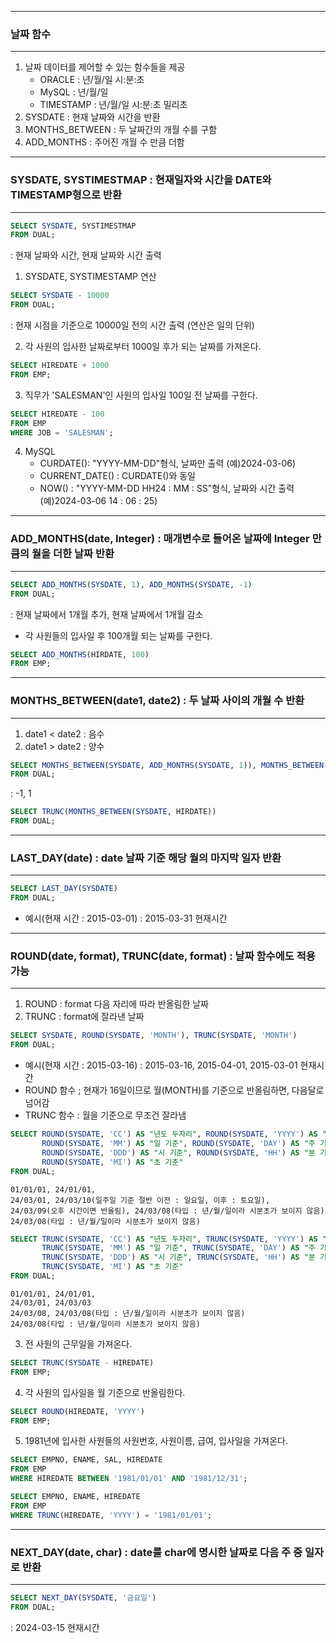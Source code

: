 -----
### 날짜 함수
-----
1. 날짜 데이터를 제어할 수 있는 함수들을 제공
   - ORACLE : 년/월/일 시:분:초
   - MySQL : 년/월/일
   - TIMESTAMP : 년/월/일 시:분:초 밀리초
2. SYSDATE : 현재 날짜와 시간을 반환
3. MONTHS_BETWEEN : 두 날짜간의 개월 수를 구함
4. ADD_MONTHS : 주어진 개월 수 만큼 더함

-----
### SYSDATE, SYSTIMESTMAP : 현재일자와 시간을 DATE와 TIMESTAMP형으로 반환
------
```sql
SELECT SYSDATE, SYSTIMESTMAP
FROM DUAL;
```
: 현재 날짜와 시간, 현재 날짜와 시간 출력

1. SYSDATE, SYSTIMESTAMP 연산
```sql
SELECT SYSDATE - 10000
FROM DUAL;
```
: 현재 시점을 기준으로 10000일 전의 시간 출력 (연산은 일의 단위)

2. 각 사원의 입사한 날짜로부터 1000일 후가 되는 날짜를 가져온다.
```sql
SELECT HIREDATE + 1000
FROM EMP;
```

3. 직무가 'SALESMAN'인 사원의 입사일 100일 전 날짜를 구한다.
```sql
SELECT HIREDATE - 100
FROM EMP
WHERE JOB = 'SALESMAN';
```

4. MySQL
   - CURDATE(): "YYYY-MM-DD"형식, 날짜만 출력 (예)2024-03-06)
   - CURRENT_DATE() : CURDATE()와 동일
   - NOW() : "YYYY-MM-DD HH24 : MM : SS"형식, 날짜와 시간 출력 (예)2024-03-06 14 : 06 : 25)

-----
### ADD_MONTHS(date, Integer) : 매개변수로 들어온 날짜에 Integer 만큼의 월을 더한 날짜 반환
------
```sql
SELECT ADD_MONTHS(SYSDATE, 1), ADD_MONTHS(SYSDATE, -1)
FROM DUAL;
```
: 현재 날짜에서 1개월 추가, 현재 날짜에서 1개월 감소

- 각 사원들의 입사일 후 100개월 되는 날짜를 구한다.
```sql
SELECT ADD_MONTHS(HIRDATE, 100)
FROM EMP;
```

-----
### MONTHS_BETWEEN(date1, date2) : 두 날짜 사이의 개월 수 반환
------
1. date1 < date2 : 음수
2. date1 > date2 : 양수

```sql
SELECT MONTHS_BETWEEN(SYSDATE, ADD_MONTHS(SYSDATE, 1)), MONTHS_BETWEEN(ADD_MONTHS(SYSDATE, 1), SYSDATE)
FROM DUAL;
```
: -1, 1

```sql
SELECT TRUNC(MONTHS_BETWEEN(SYSDATE, HIRDATE))
FROM DUAL;
```

-----
### LAST_DAY(date) : date 날짜 기준 해당 월의 마지막 일자 반환
------
```sql
SELECT LAST_DAY(SYSDATE)
FROM DUAL;
```
  - 예시(현재 시간 : 2015-03-01) : 2015-03-31 현재시간

-----
### ROUND(date, format), TRUNC(date, format) : 날짜 함수에도 적용 가능
------
1. ROUND : format 다음 자리에 따라 반올림한 날짜
2. TRUNC : format에 잘라낸 날짜

```sql
SELECT SYSDATE, ROUND(SYSDATE, 'MONTH'), TRUNC(SYSDATE, 'MONTH')
FROM DUAL;
```
  - 예시(현재 시간 : 2015-03-16) : 2015-03-16, 2015-04-01, 2015-03-01 현재시간
  - ROUND 함수 ; 현재가 16일이므로 월(MONTH)를 기준으로 반올림하면, 다음달로 넘어감
  - TRUNC 함수 : 월을 기준으로 무조건 잘라냄

```sql
SELECT ROUND(SYSDATE, 'CC') AS "년도 두자리", ROUND(SYSDATE, 'YYYY') AS "월 기준",
       ROUND(SYSDATE, 'MM') AS "일 기준", ROUND(SYSDATE, 'DAY') AS "주 기준",
       ROUND(SYSDATE, 'DDD') AS "시 기준", ROUND(SYSDATE, 'HH') AS "분 기준"
       ROUND(SYSDATE, 'MI') AS "초 기준"     
FROM DUAL;
```

    01/01/01, 24/01/01, 
    24/03/01, 24/03/10(일주일 기준 절반 이전 : 일요일, 이후 : 토요일),
    24/03/09(오후 시간이면 반올림), 24/03/08(타입 : 년/월/일이라 시분초가 보이지 않음)
    24/03/08(타입 : 년/월/일이라 시분초가 보이지 않음)

```sql
SELECT TRUNC(SYSDATE, 'CC') AS "년도 두자리", TRUNC(SYSDATE, 'YYYY') AS "월 기준",
       TRUNC(SYSDATE, 'MM') AS "일 기준", TRUNC(SYSDATE, 'DAY') AS "주 기준",
       TRUNC(SYSDATE, 'DDD') AS "시 기준", TRUNC(SYSDATE, 'HH') AS "분 기준"
       TRUNC(SYSDATE, 'MI') AS "초 기준"     
FROM DUAL;
```

    01/01/01, 24/01/01, 
    24/03/01, 24/03/03
    24/03/08, 24/03/08(타입 : 년/월/일이라 시분초가 보이지 않음)
    24/03/08(타입 : 년/월/일이라 시분초가 보이지 않음)
    
3. 전 사원의 근무일을 가져온다.
```sql
SELECT TRUNC(SYSDATE - HIREDATE)
FROM EMP;
```

4. 각 사원의 입사일을 월 기준으로 반올림한다.
```sql
SELECT ROUND(HIREDATE, 'YYYY')
FROM EMP;
```

5. 1981년에 입사한 사원들의 사원번호, 사원이름, 급여, 입사일을 가져온다.
```sql
SELECT EMPNO, ENAME, SAL, HIREDATE
FROM EMP
WHERE HIREDATE BETWEEN '1981/01/01' AND '1981/12/31';
```

```sql
SELECT EMPNO, ENAME, HIREDATE
FROM EMP
WHERE TRUNC(HIREDATE, 'YYYY') = '1981/01/01';
```

-----
### NEXT_DAY(date, char) : date를 char에 명시한 날짜로 다음 주 중 일자로 반환
----- 
```sql
SELECT NEXT_DAY(SYSDATE, '금요일')
FROM DUAL;
```
: 2024-03-15 현재시간 
